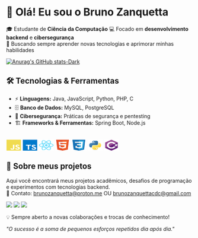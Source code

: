 # 👋 Olá! Eu sou o Bruno Zanquetta  

🎓 Estudante de **Ciência da Computação** 
💻 Focado em **desenvolvimento backend** e **cibersegurança**  
🚀 Buscando sempre aprender novas tecnologias e aprimorar minhas habilidades  

[![Anurag's GitHub stats-Dark](https://github-readme-stats.vercel.app/api?username=brunozanquetta&show_icons=true&theme=dracula#gh-dark-mode-only)](https://github.com/brunozanquetta/github-readme-stats#gh-dark-mode-only)

## 🛠️ Tecnologias & Ferramentas  
- ⚡ **Linguagens:** Java, JavaScript, Python, PHP, C  
- 🗄️ **Banco de Dados:** MySQL, PostgreSQL  
- 🔐 **Cibersegurança:** Práticas de segurança e pentesting  
- 🏗️ **Frameworks & Ferramentas:** Spring Boot, Node.js  

<div style="display: inline_block"><br>
  <img align="center" alt="Rafa-Js" height="30" width="40" src="https://raw.githubusercontent.com/devicons/devicon/master/icons/javascript/javascript-plain.svg">
  <img align="center" alt="Rafa-Ts" height="30" width="40" src="https://raw.githubusercontent.com/devicons/devicon/master/icons/typescript/typescript-plain.svg">
  <img align="center" alt="Rafa-React" height="30" width="40" src="https://raw.githubusercontent.com/devicons/devicon/master/icons/react/react-original.svg">
  <img align="center" alt="Rafa-HTML" height="30" width="40" src="https://raw.githubusercontent.com/devicons/devicon/master/icons/html5/html5-original.svg">
  <img align="center" alt="Rafa-CSS" height="30" width="40" src="https://raw.githubusercontent.com/devicons/devicon/master/icons/css3/css3-original.svg">
  <img align="center" alt="Rafa-Python" height="30" width="40" src="https://raw.githubusercontent.com/devicons/devicon/master/icons/python/python-original.svg">
  <img align="center" alt="Rafa-Csharp" height="30" width="40" src="https://raw.githubusercontent.com/devicons/devicon/master/icons/csharp/csharp-original.svg">
</div>

## 📌 Sobre meus projetos  
Aqui você encontrará meus projetos acadêmicos, desafios de programação e experimentos com tecnologias backend.  
🚩 Contato: brunozanquetta@proton.me OU brunozanquettacdc@gmail.com

<div> 
  <a href="[https://www.youtube.com/channel/UC_-uuuZbY0AAt9CViNzvc-Q](https://www.youtube.com/@Bruno_zanquetta)" target="_blank"><img src="https://img.shields.io/badge/YouTube-FF0000?style=for-the-badge&logo=youtube&logoColor=white" target="_blank"></a>
  <a href="[https://instagram.com/rafaballerini](https://www.instagram.com/brunozanquetta/)" target="_blank"><img src="https://img.shields.io/badge/-Instagram-%23E4405F?style=for-the-badge&logo=instagram&logoColor=white" target="_blank"></a>
 <a href="[https://discord.gg/wagxzStdcR](https://discord.gg/g5yNaeYFwr)" target="_blank"><img src="https://img.shields.io/badge/Discord-7289DA?style=for-the-badge&logo=discord&logoColor=white" target="_blank"></a> 
</div>

💡 Sempre aberto a novas colaborações e trocas de conhecimento!  

*"O sucesso é a soma de pequenos esforços repetidos dia após dia."* 
